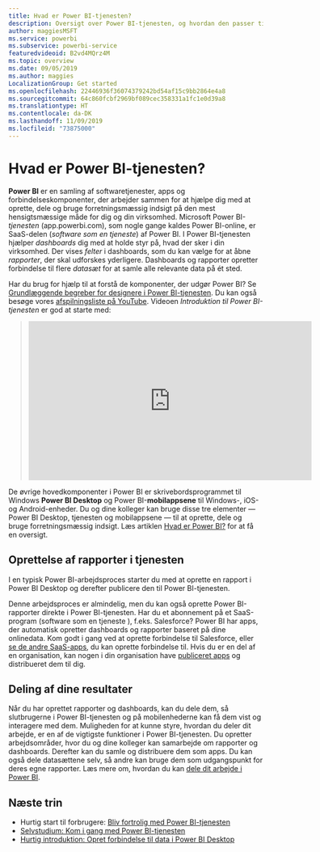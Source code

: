 ```yaml
---
title: Hvad er Power BI-tjenesten?
description: Oversigt over Power BI-tjenesten, og hvordan den passer til de øvrige dele af Power BI.
author: maggiesMSFT
ms.service: powerbi
ms.subservice: powerbi-service
featuredvideoid: B2vd4MQrz4M
ms.topic: overview
ms.date: 09/05/2019
ms.author: maggies
LocalizationGroup: Get started
ms.openlocfilehash: 22446936f36074379242bd54af15c9bb2864e4a8
ms.sourcegitcommit: 64c860fcbf2969bf089cec358331a1fc1e0d39a8
ms.translationtype: HT
ms.contentlocale: da-DK
ms.lasthandoff: 11/09/2019
ms.locfileid: "73875000"
---
```

# <a name="what-is-the-power-bi-service"></a>Hvad er Power BI-tjenesten?
**Power BI** er en samling af softwaretjenester, apps og forbindelseskomponenter, der arbejder sammen for at hjælpe dig med at oprette, dele og bruge forretningsmæssig indsigt på den mest hensigtsmæssige måde for dig og din virksomhed. Microsoft Power BI-*tjenesten* (app.powerbi.com), som nogle gange kaldes Power BI-online, er SaaS-delen (*software som en tjeneste*) af Power BI. I Power BI-tjenesten hjælper *dashboards* dig med at holde styr på, hvad der sker i din virksomhed. Der vises *felter* i dashboards, som du kan vælge for at åbne *rapporter*, der skal udforskes yderligere. Dashboards og rapporter opretter forbindelse til flere *datasæt* for at samle alle relevante data på ét sted. 

Har du brug for hjælp til at forstå de komponenter, der udgør Power BI? Se [Grundlæggende begreber for designere i Power BI-tjenesten](service-basic-concepts.md). Du kan også besøge vores [afspilningsliste på YouTube](https://www.youtube.com/playlist?list=PL1N57mwBHtN0JFoKSR0n-tBkUJHeMP2cP). Videoen *Introduktion til Power BI-tjenesten* er god at starte med:

> 
> <iframe width="560" height="315" src="https://www.youtube.com/embed/B2vd4MQrz4M" frameborder="0" allowfullscreen></iframe>
> 

De øvrige hovedkomponenter i Power BI er skrivebordsprogrammet til Windows **Power BI Desktop** og Power BI-**mobilappsene** til Windows-, iOS-og Android-enheder. Du og dine kolleger kan bruge disse tre elementer &mdash; Power BI Desktop, tjenesten og mobilappsene &mdash; til at oprette, dele og bruge forretningsmæssig indsigt. Læs artiklen [Hvad er Power BI?](fundamentals/power-bi-overview.md) for at få en oversigt.

## <a name="creating-reports-in-the-service"></a>Oprettelse af rapporter i tjenesten
I en typisk Power BI-arbejdsproces starter du med at oprette en rapport i Power BI Desktop og derefter publicere den til Power BI-tjenesten.  

Denne arbejdsproces er almindelig, men du kan også oprette Power BI-rapporter direkte i Power BI-tjenesten. Har du et abonnement på et SaaS-program (software som en tjeneste ), f.eks. Salesforce? Power BI har apps, der automatisk opretter dashboards og rapporter baseret på dine onlinedata. Kom godt i gang ved at oprette forbindelse til Salesforce, eller [se de andre SaaS-apps](service-get-data.md), du kan oprette forbindelse til. Hvis du er en del af en organisation, kan nogen i din organisation have [publiceret apps](service-create-distribute-apps.md) og distribueret dem til dig.

## <a name="sharing-your-findings"></a>Deling af dine resultater 

Når du har oprettet rapporter og dashboards, kan du dele dem, så slutbrugerne i Power BI-tjenesten og på mobilenhederne kan få dem vist og interagere med dem. Muligheden for at kunne styre, hvordan du deler dit arbejde, er en af de vigtigste funktioner i Power BI-tjenesten. Du opretter arbejdsområder, hvor du og dine kolleger kan samarbejde om rapporter og dashboards. Derefter kan du samle og distribuere dem som apps. Du kan også dele datasættene selv, så andre kan bruge dem som udgangspunkt for deres egne rapporter. Læs mere om, hvordan du kan [dele dit arbejde i Power BI](service-how-to-collaborate-distribute-dashboards-reports.md).

## <a name="next-steps"></a>Næste trin
- Hurtig start til forbrugere: [Bliv fortrolig med Power BI-tjenesten](consumer/end-user-experience.md)   
- [Selvstudium: Kom i gang med Power BI-tjenesten](service-get-started.md)
- [Hurtig introduktion: Opret forbindelse til data i Power BI Desktop](desktop-quickstart-connect-to-data.md)

